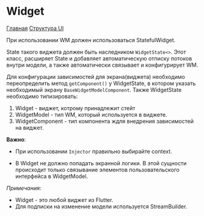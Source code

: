 # Widget

[Главная](../main.md)
[Структура UI](structure.md)

При использовании WM должен использоваться StatefulWidget.

State такого виджета должен быть наследником `WidgetState<>`.
Этот класс, расширяет State и добавляет автоматическую отписку потоков внутри модели,
а также автоматически связывает и конфигурирует WM.

Для конфигурации зависимостей для экрана(виджета) необходимо переопределить метод 
`getComponent()` у WidgetState, в котором указать необходимый экрану `BaseWidgetModelComponent`.
Также WidgetState необходимо типизировать:
1. Widget - виджет, котрому принадлежит стейт
1. WidgetModel - тип WM, который используется в виджете.
1. WidgetComponent - тип  компонента ждля внедрения зависимостей на виджет.

**Важно**: 

- При использовании `Injector` правильно выбирайте context.

- В Widget не должно попадать экранной логики. В этой сущности происходит только связывание 
элементов пользовательского интерфейса в WidgetModel.

*Примечания*:
- Widget - это любой виджет из Flutter.
- Для подписки на изменение модели используется StreamBuilder.